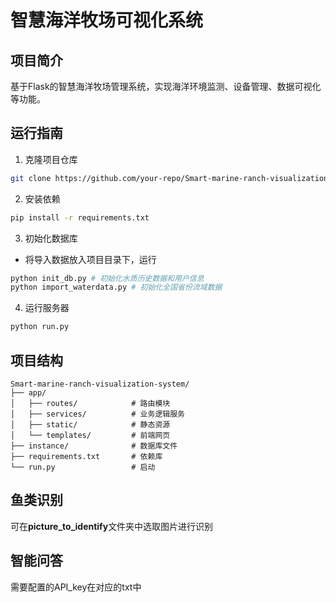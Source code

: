 # 智慧海洋牧场可视化系统

## 项目简介
基于Flask的智慧海洋牧场管理系统，实现海洋环境监测、设备管理、数据可视化等功能。

## 运行指南
1. 克隆项目仓库
```bash
git clone https://github.com/your-repo/Smart-marine-ranch-visualization-system.git
```

2. 安装依赖
```bash
pip install -r requirements.txt
```

3. 初始化数据库

- 将导入数据放入项目目录下，运行
```bash
python init_db.py # 初始化水质历史数据和用户信息
python import_waterdata.py # 初始化全国省份流域数据
```

4. 运行服务器
```bash
python run.py
```

## 项目结构
```
Smart-marine-ranch-visualization-system/
├── app/
│   ├── routes/            # 路由模块
│   ├── services/          # 业务逻辑服务
│   ├── static/            # 静态资源
│   └── templates/         # 前端网页
├── instance/              # 数据库文件
├── requirements.txt       # 依赖库
└── run.py                 # 启动
```

## 鱼类识别

可在**picture_to_identify**文件夹中选取图片进行识别

## 智能问答

需要配置的API_key在对应的txt中